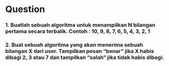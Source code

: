 # Question
### 1. Buatlah sebuah algoritma untuk menampilkan N bilangan pertama secara terbalik. Contoh : 10, 9, 8, 7, 6, 5, 4, 3, 2, 1
### 2. Buat sebuah algoritma yang akan menerima sebuah bilangan X dari user. Tampilkan pesan “benar” jika X habis dibagi 2, 3 atau 7 dan tampilkan “salah” jika tidak habis dibagi.